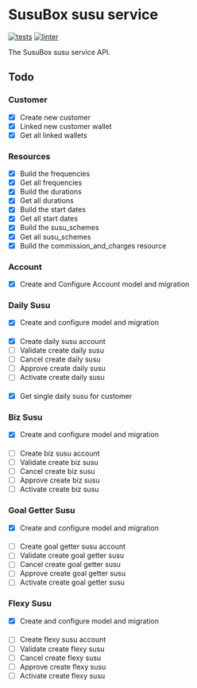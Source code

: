 # SusuBox susu service

[![tests](https://github.com/JustSteveKing/api-kit/actions/workflows/tests.yml/badge.svg)](https://github.com/JustSteveKing/api-kit/actions/workflows/tests.yml)
[![linter](https://github.com/JustSteveKing/api-kit/actions/workflows/lint.yml/badge.svg)](https://github.com/JustSteveKing/api-kit/actions/workflows/lint.yml)

The SusuBox susu service API.

## Todo

### Customer
- [x] Create new customer
- [x] Linked new customer wallet
- [x] Get all linked wallets

### Resources
- [x] Build the frequencies
- [x] Get all frequencies
- [x] Build the durations
- [x] Get all durations
- [x] Build the start dates
- [x] Get all start dates
- [x] Build the susu_schemes
- [x] Get all susu_schemes
- [x] Build the commission_and_charges resource

### Account
- [x] Create and Configure Account model and migration

### Daily Susu
- [x] Create and configure model and migration

####
- [x] Create daily susu account
- [ ] Validate create daily susu
- [ ] Cancel create daily susu
- [ ] Approve create daily susu
- [ ] Activate create daily susu

####
- [x] Get single daily susu for customer

### Biz Susu
- [x] Create and configure model and migration

####
- [ ] Create biz susu account
- [ ] Validate create biz susu
- [ ] Cancel create biz susu
- [ ] Approve create biz susu
- [ ] Activate create biz susu

### Goal Getter Susu
- [x] Create and configure model and migration

####
- [ ] Create goal getter susu account
- [ ] Validate create goal getter susu
- [ ] Cancel create goal getter susu
- [ ] Approve create goal getter susu
- [ ] Activate create goal getter susu

### Flexy Susu
- [x] Create and configure model and migration

####
- [ ] Create flexy susu account
- [ ] Validate create flexy susu
- [ ] Cancel create flexy susu
- [ ] Approve create flexy susu
- [ ] Activate create flexy susu
